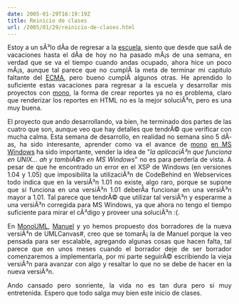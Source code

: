 ```yaml
---
date: 2005-01-29T16:19:19Z
title: Reinicio de clases
url: /2005/01/29/reinicio-de-clases.html
---
```


<div style="clear:both;"></div>
<p align="justify">Estoy a un sÃ³lo dÃ­a de regresar a la <a href="http://www.itver.edu.mx">escuela</a>, siento que desde que salÃ­ de vacaciones hasta el dÃ­a de hoy no ha pasado mÃ¡s de una semana, en verdad que se va el tiempo cuando andas ocupado, ahora hice un poco mÃ¡s, aunque tal parece que no cumplÃ­ la meta de terminar mi capitulo faltante del <a href="http://www.monohispano.org/ecma">ECMA</a>, pero bueno cumplÃ­ algunos otras. He aprendido lo suficiente estas vacaciones para regresar a la escuela y desarrollar mis proyectos con <a href="http://www.mono-project.com">mono</a>, la forma de crear reportes ya no es problema, claro que renderizar los reportes en HTML no es la mejor soluciÃ³n, pero es una muy buena.</p>
<p align="justify">El proyecto que ando desarrollando, va bien, he terminado dos partes de las cuatro que son, aunque veo que hay detalles que tendrÃ© que verificar con mucha calma. Esta semana de desarrollo, en realidad no semana sino 5 dÃ­as, ha sido interesante, aprender como va el avance de <a href="http://www.mono-project.com">mono</a> <a href="http://forge.novell.com/modules/xfcontent/private.php/monowin32/">en MS Windows</a> ha sido importante, vender la idea de "<span style="font-style:italic;">la aplicaciÃ³n que funciona en UNIX... ah y tambiÃ©n en MS Windows</span>" no es para perderla de vista. A pesar de que he encontrado un error en el XSP de Windows (en versiones 1.04 y 1.05) que imposibilita la utilizaciÃ³n de CodeBehind en Webservices todo indica que en la versiÃ³n 1.01 no existe, algo raro, porque se supone que si funciona en una versiÃ³n 1.01 deberÃ­a funcionar en una versiÃ³n mayor a 1.01. Tal parece que tendrÃ© que utilizar tal versiÃ³n y esperarme a una versiÃ³n corregida para MS Windows, ya que ahora no tengo el tiempo suficiente para mirar el cÃ³digo y proveer una soluciÃ³n :(.</p>
<p align="justify">En <a href="http://monouml.sf.net">MonoUML</a>, <a href="http://ceronman.blogspot.com/">Manuel</a> y yo hemos propuesto dos borradores de la nueva versiÃ³n de UMLCanvas#, creo que se tomarÃ¡ la de Manuel porque la veo pensada para ser escalable, agregando algunas cosas que hacen falta, tal parece que en unos meses cuando el borrador deje de ser borrador comenzaremos a implementarla, por mi parte seguirÃ© escribiendo la vieja versiÃ³n para avanzar con algo y resaltar lo que no se debe de hacer en la nueva versiÃ³n.</p>
<p align="justify">Ando cansado pero sonriente, la vida no es tan dura pero si muy entretenida. Espero que todo salga muy bien este inicio de clases.</p>
<div style="clear:both; padding-bottom: 0.25em;"></div>
